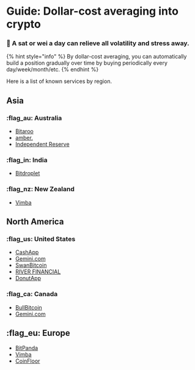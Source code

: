 # Guide: Dollar-cost averaging into crypto

### :money_with_wings: A sat or wei a day can relieve all volatility and stress away.

{% hint style="info" %}
By dollar-cost averaging, you can automatically build a position gradually over time by buying periodically every day/week/month/etc.
{% endhint %}

Here is a list of known services by region.

## Asia

### :flag_au: Australia

* [Bitaroo](https://www.bitaroo.com.au)
* [amber.](https://www.getamber.io)
* [Independent Reserve](https://www.independentreserve.com)

### :flag_in: India

* [Bitdroplet](https://bitdroplet.com)

### :flag_nz: New Zealand

* [Vimba](https://vimba.co)

## North America

### :flag_us: United States

* [CashApp](https://cash.app)
* [Gemini.com](https://support.gemini.com/hc/en-us/articles/360020827411-What-is-a-recurring-buy-)
* [SwanBitcoin](http://swanbitcoin.com)
* [RIVER FINANCIAL](https://river.com)
* [DonutApp](https://www.donut.app)

### :flag_ca: Canada

* [BullBitcoin](https://bullbitcoin.com)
* [Gemini.com](https://support.gemini.com/hc/en-us/articles/360020827411-What-is-a-recurring-buy-)

## :flag_eu: Europe

* [BitPanda](https://www.bitpanda.com)
* [Vimba](https://vimba.co)
* [CoinFloor](https://coinfloor.co.uk/hodl/)
